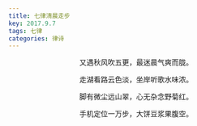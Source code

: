 ```yaml
---
title: 七律清晨走步
key: 2017.9.7
tags: 七律
categories: 律诗
---
```


<p align="center">又遇秋风吹五更，最迷晨气爽而胧。
</p>
<p align="center">走湖看路云色淡，坐岸听歌水味浓。
</p>
<p align="center">脚有微尘远山翠，心无杂念野菊红。
</p>
<p align="center">手机定位一万步，大饼豆浆果腹空。
</p>
<p align="center"></br>
</p>
